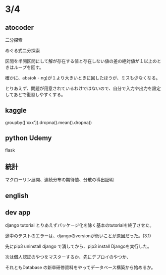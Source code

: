 # 3/4

## atocoder

二分探索

めぐる式二分探索

区間を半開区間にして解が存在する値と存在しない値の差の絶対値が１以上のときはループを回す。

確かに、abs(ok - ng)が１より大きいときに回したほうが、ミスも少なくなる。

とりあえず、問題が用意されているわけではないので、自分で入力や出力を設定してあとで復習しやすくする。

## kaggle
groupby(['xxx']).dropna().mean().dropna()

## python Udemy
flask

## 統計
マクローリン展開、連続分布の期待値、分散の導出証明

## english

## dev app

django tutorial
とりあえずパッケージ化を除く基本のtutorialを終了させた。

途中のテストのエラーは、djangoのversionが低いことが原因だった。(3.1)

先にpip3 uninstall django で消してから、pip3 install Djangoを実行した。

次は個人認証のやつをマスターするか、先にデプロイのやつか、

それともDatabase の新卒研修資料をやってデータベース構築から始めるか。
